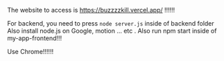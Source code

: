 The website to access is 
https://buzzzzkill.vercel.app/
!!!!!!

For backend, you need to press  `node server.js`  inside of backend folder
Also install node.js on Google, motion ... etc . Also run npm start inside of my-app-frontend!!!

Use Chrome!!!!!!